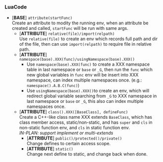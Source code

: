 ### LuaCode
* [**BASE**] `attribute(startFunc)`  
Create an attribute to modity the running env, when an attribute be created and called, `startFunc` will be run with same args.  
    * [**ATTRIBUTE**] `relative(file)/import(relpath)`  
    Use `relative(file)` to create an env which records full path and dir of the file, then can use `import(relpath)` to require file in relative path.  
    * [**ATTRIBUTE**] `namespace(base).XXX(func)/usingNamespace(base).XXX()`
        * Use `namespace(base).XXX(func)` to create a XXX namespace table in last namespace or `base` or `_G`, then run the `func` which new global variables in `func` env will be insert into XXX namespace, can index multiple namespaces once. (e.g.: `namespace().A.B.C(func)`)  
        * Use `usingNamespace(base).XXX()`to create an env, which will redirect global variable searching from `_G` to XXX namespace in last namespace or `base` or `_G`, this also can index multiple namespaces once.  
    * [**ATTRIBUTE**] `class().XXX([BaseClass], defineFunc)`  
    Create a C++-like class name XXX extends `BaseClass`, which has class member access, static/non-static, and has `super` and `cls` in non-static function env, and `cls` in static function env.  
    _IN-PLAN: support implement or multi-extends_  
        * [**ATTRIBUTE**] `public()/protected()/private()`  
        Change defines to certain access scope.  
        * [**ATTRIBUTE**] `static()`  
        Change next define to static, and change back when done.  
